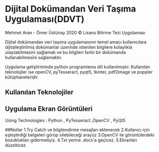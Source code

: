 # Dijital Dokümandan Veri Taşıma Uygulaması(DDVT)

Mehmet Aran - Ömer Üstünay 2020 © Lisans Bitirme Tezi Uygulaması

Dijital dokümandan veri taşıma uygulamasının temel amacı kullanıcılara dijitalleştirilmiş dokümanlar üzerinde istenilen bilgilere kolaylıkla ulaşılabilmesini sağlamak ve bu bilgileri farklı bir dokümanda kullanabilmesini sağlamaktır.

Uygulama geliştiriminde python programlama dili kullanılmıştır.
Kullanılan teknolojiler ise openCV, pyTesseract, pyqt5, tkinter, pdf2image ve poppler kütüphaneleridir.

## Kullanılan Teknolojiler

## Uygulama Ekran Görüntüleri







Using Technologies :  Python , PyTesseract ,OpenCV , PyQt5



##Notlar
1.Try Catch ve bilgilendirme mesajları eklenecek
2.Kullanıcı için eşleştirdiği belgeleri görüp silebileceği arayüz
3.OpenCV ile görüntülerdeki bozuklukları gidermeliyiz.
4.Txt yerine .docx'a geçicez.
5.Ekranları düzelticez
